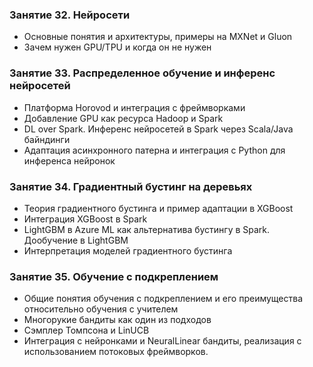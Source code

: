### Занятие 32. Нейросети

- Основные понятия и архитектуры, примеры на MXNet и Gluon
- Зачем нужен GPU/TPU и когда он не нужен

### Занятие 33. Распределенное обучение и инференс нейросетей

- Платформа Horovod и интеграция с фреймворками
- Добавление GPU как ресурса Hadoop и Spark
- DL over Spark. Инференс нейросетей в Spark через Scala/Java байндинги
- Адаптация асинхронного патерна и интеграция с Python для инференса нейронок

### Занятие 34. Градиентный бустинг на деревьях

- Теория градиентного бустинга и пример адаптации в XGBoost
- Интеграция XGBoost в Spark
- LightGBM в Azure ML как альтернатива бустингу в Spark. Дообучение в LightGBM
- Интерпретация моделей градиентного бустинга

### Занятие 35. Обучение с подкреплением

- Общие понятия обучения с подкреплением и его преимущества относительно обучения с учителем
- Многорукие бандиты как один из подходов
- Сэмплер Томпсона и LinUCB
- Интеграция с нейронками и NeuralLinear бандиты, реализация с использованием потоковых фреймворков.